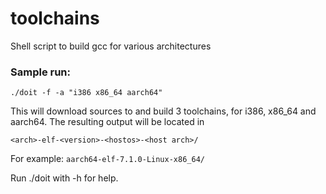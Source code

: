 # toolchains
Shell script to build gcc for various architectures

### Sample run:
`./doit -f -a "i386 x86_64 aarch64"`

This will download sources to and build 3 toolchains, for i386, x86_64 and aarch64. The resulting output will be located in

`<arch>-elf-<version>-<hostos>-<host arch>/`

For example: `aarch64-elf-7.1.0-Linux-x86_64/`

Run ./doit with -h for help.
